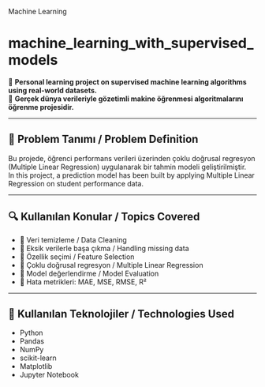 Machine Learning

# machine_learning_with_supervised_models

📌 **Personal learning project on supervised machine learning algorithms using real-world datasets.**  
📌 **Gerçek dünya verileriyle gözetimli makine öğrenmesi algoritmalarını öğrenme projesidir.**

---

## 🎯 Problem Tanımı / Problem Definition

Bu projede, öğrenci performans verileri üzerinden çoklu doğrusal regresyon (Multiple Linear Regression) uygulanarak bir tahmin modeli geliştirilmiştir.  
In this project, a prediction model has been built by applying Multiple Linear Regression on student performance data.

---

## 🔍 Kullanılan Konular / Topics Covered

- 🔹 Veri temizleme / Data Cleaning  
- 🔹 Eksik verilerle başa çıkma / Handling missing data  
- 🔹 Özellik seçimi / Feature Selection  
- 🔹 Çoklu doğrusal regresyon / Multiple Linear Regression  
- 🔹 Model değerlendirme / Model Evaluation  
- 🔹 Hata metrikleri: MAE, MSE, RMSE, R²

---

## 🧪 Kullanılan Teknolojiler / Technologies Used

- Python  
- Pandas  
- NumPy  
- scikit-learn  
- Matplotlib  
- Jupyter Notebook



